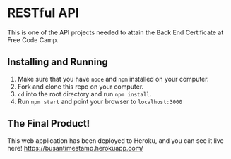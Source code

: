 # RESTful API
This is one of the API projects needed to attain the Back End Certificate at Free Code Camp.

## Installing and Running

1. Make sure that you have `node` and `npm` installed on your computer.
2. Fork and clone this repo on your computer.
3. `cd` into the root directory and run `npm install`.
4. Run `npm start` and point your browser to `localhost:3000`

## The Final Product!

This web application has been deployed to Heroku, and you can see it live here! https://busantimestamp.herokuapp.com/
